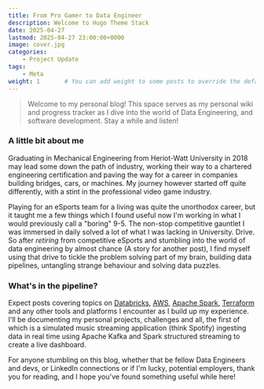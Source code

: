 ```yaml
---
title: From Pro Gamer to Data Engineer
description: Welcome to Hugo Theme Stack
date: 2025-04-27
lastmod: 2025-04-27 23:00:00+0000
image: cover.jpg
categories:
    - Project Update
tags:
    - Meta
weight: 1       # You can add weight to some posts to override the default sorting (date descending)
---
```


> Welcome to my personal blog! This space serves as my personal wiki and progress tracker as I dive into the world of Data Engineering, and software development. Stay a while and listen!

### A little bit about me

Graduating in Mechanical Engineering from Heriot-Watt University in 2018 may lead some down the path of industry, working their way to a chartered engineering certification and paving the way for a career in companies building bridges, cars, or machines. My journey however started off quite differently, with a stint in the professional video game industry.

Playing for an eSports team for a living was quite the unorthodox career, but it taught me a few things which I found useful now I'm working in what I would previously call a "boring" 9-5. The non-stop competitive gauntlet I was immersed in daily solved a lot of what I was lacking in University. Drive. So after *retiring* from competitive eSports and stumbling into the world of data engineering by almost chance (A story for another post), I find myself using that drive to tickle the problem solving part of my brain, building data pipelines, untangling strange behaviour and solving data puzzles.

### What's in the pipeline?

Expect posts covering topics on [Databricks](https://www.databricks.com/), [AWS](https://aws.amazon.com/), [Apache Spark](https://spark.apache.org/), [Terraform](https://developer.hashicorp.com/terraform) and any other tools and platforms I encounter as I build up my experience. I'll be documenting my personal projects, challenges and all, the first of which is a simulated music streaming application (think Spotify) ingesting data in real time using Apache Kafka and Spark structured streaming to create a live dashboard.

For anyone stumbling on this blog, whether that be fellow Data Engineers and devs, or LinkedIn connections or if I'm lucky, potential employers, thank you for reading, and I hope you've found something useful while here!
